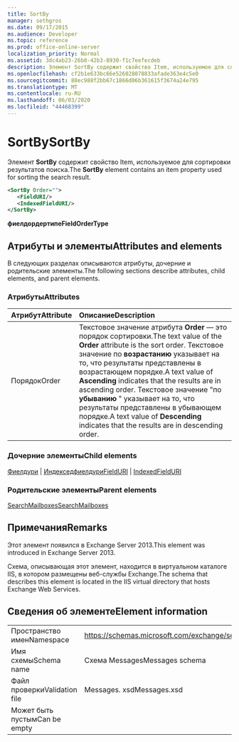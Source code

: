 ```yaml
---
title: SortBy
manager: sethgros
ms.date: 09/17/2015
ms.audience: Developer
ms.topic: reference
ms.prod: office-online-server
localization_priority: Normal
ms.assetid: 3dc4ab23-26b0-42b3-8930-f1c7eefecdeb
description: Элемент SortBy содержит свойство Item, используемое для сортировки результатов поиска.
ms.openlocfilehash: cf2b1e633bc66e526028078833afade363e4c5e0
ms.sourcegitcommit: 88ec988f2bb67c1866d06b361615f3674a24e795
ms.translationtype: MT
ms.contentlocale: ru-RU
ms.lasthandoff: 06/03/2020
ms.locfileid: "44468399"
---
```

# <a name="sortby"></a><span data-ttu-id="eccea-103">SortBy</span><span class="sxs-lookup"><span data-stu-id="eccea-103">SortBy</span></span>

<span data-ttu-id="eccea-104">Элемент **SortBy** содержит свойство Item, используемое для сортировки результатов поиска.</span><span class="sxs-lookup"><span data-stu-id="eccea-104">The **SortBy** element contains an item property used for sorting the search result.</span></span> 
  
```XML
<SortBy Order="">
   <FieldURI/>
   <IndexedFieldURI/>
</SortBy>
```

 <span data-ttu-id="eccea-105">**фиелдордертипе**</span><span class="sxs-lookup"><span data-stu-id="eccea-105">**FieldOrderType**</span></span>
## <a name="attributes-and-elements"></a><span data-ttu-id="eccea-106">Атрибуты и элементы</span><span class="sxs-lookup"><span data-stu-id="eccea-106">Attributes and elements</span></span>

<span data-ttu-id="eccea-107">В следующих разделах описываются атрибуты, дочерние и родительские элементы.</span><span class="sxs-lookup"><span data-stu-id="eccea-107">The following sections describe attributes, child elements, and parent elements.</span></span>
  
### <a name="attributes"></a><span data-ttu-id="eccea-108">Атрибуты</span><span class="sxs-lookup"><span data-stu-id="eccea-108">Attributes</span></span>

|<span data-ttu-id="eccea-109">**Атрибут**</span><span class="sxs-lookup"><span data-stu-id="eccea-109">**Attribute**</span></span>|<span data-ttu-id="eccea-110">**Описание**</span><span class="sxs-lookup"><span data-stu-id="eccea-110">**Description**</span></span>|
|:-----|:-----|
|<span data-ttu-id="eccea-111">Порядок</span><span class="sxs-lookup"><span data-stu-id="eccea-111">Order</span></span>  <br/> |<span data-ttu-id="eccea-112">Текстовое значение атрибута **Order** — это порядок сортировки.</span><span class="sxs-lookup"><span data-stu-id="eccea-112">The text value of the **Order** attribute is the sort order.</span></span> <span data-ttu-id="eccea-113">Текстовое значение по **возрастанию** указывает на то, что результаты представлены в возрастающем порядке.</span><span class="sxs-lookup"><span data-stu-id="eccea-113">A text value of **Ascending** indicates that the results are in ascending order.</span></span> <span data-ttu-id="eccea-114">Текстовое значение "по **убыванию** " указывает на то, что результаты представлены в убывающем порядке.</span><span class="sxs-lookup"><span data-stu-id="eccea-114">A text value of **Descending** indicates that the results are in descending order.</span></span>  <br/> |
   
### <a name="child-elements"></a><span data-ttu-id="eccea-115">Дочерние элементы</span><span class="sxs-lookup"><span data-stu-id="eccea-115">Child elements</span></span>

<span data-ttu-id="eccea-116">[Фиелдури](fielduri.md)  |  [Индекседфиелдури](indexedfielduri.md)</span><span class="sxs-lookup"><span data-stu-id="eccea-116">[FieldURI](fielduri.md) | [IndexedFieldURI](indexedfielduri.md)</span></span>
  
### <a name="parent-elements"></a><span data-ttu-id="eccea-117">Родительские элементы</span><span class="sxs-lookup"><span data-stu-id="eccea-117">Parent elements</span></span>

[<span data-ttu-id="eccea-118">SearchMailboxes</span><span class="sxs-lookup"><span data-stu-id="eccea-118">SearchMailboxes</span></span>](searchmailboxes.md)
  
## <a name="remarks"></a><span data-ttu-id="eccea-119">Примечания</span><span class="sxs-lookup"><span data-stu-id="eccea-119">Remarks</span></span>

<span data-ttu-id="eccea-120">Этот элемент появился в Exchange Server 2013.</span><span class="sxs-lookup"><span data-stu-id="eccea-120">This element was introduced in Exchange Server 2013.</span></span>
  
<span data-ttu-id="eccea-121">Схема, описывающая этот элемент, находится в виртуальном каталоге IIS, в котором размещены веб-службы Exchange.</span><span class="sxs-lookup"><span data-stu-id="eccea-121">The schema that describes this element is located in the IIS virtual directory that hosts Exchange Web Services.</span></span>
  
## <a name="element-information"></a><span data-ttu-id="eccea-122">Сведения об элементе</span><span class="sxs-lookup"><span data-stu-id="eccea-122">Element information</span></span>

|||
|:-----|:-----|
|<span data-ttu-id="eccea-123">Пространство имен</span><span class="sxs-lookup"><span data-stu-id="eccea-123">Namespace</span></span>  <br/> |https://schemas.microsoft.com/exchange/services/2006/messages  <br/> |
|<span data-ttu-id="eccea-124">Имя схемы</span><span class="sxs-lookup"><span data-stu-id="eccea-124">Schema name</span></span>  <br/> |<span data-ttu-id="eccea-125">Схема Messages</span><span class="sxs-lookup"><span data-stu-id="eccea-125">Messages schema</span></span>  <br/> |
|<span data-ttu-id="eccea-126">Файл проверки</span><span class="sxs-lookup"><span data-stu-id="eccea-126">Validation file</span></span>  <br/> |<span data-ttu-id="eccea-127">Messages. xsd</span><span class="sxs-lookup"><span data-stu-id="eccea-127">Messages.xsd</span></span>  <br/> |
|<span data-ttu-id="eccea-128">Может быть пустым</span><span class="sxs-lookup"><span data-stu-id="eccea-128">Can be empty</span></span>  <br/> ||
   

